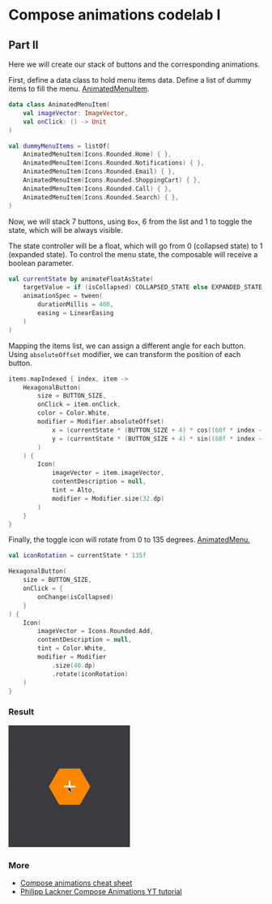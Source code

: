 # Compose animations codelab I

## Part II

Here we will create our stack of buttons and the corresponding animations.

First, define a data class to hold menu items data. Define a list of dummy items to fill the menu. [AnimatedMenuItem](app/src/main/java/dev/fabirt/composeanimationscodelab1/ui/model/AnimatedMenuItem.kt).

```kotlin
data class AnimatedMenuItem(
    val imageVector: ImageVector,
    val onClick: () -> Unit
)
```

```kotlin
val dummyMenuItems = listOf(
    AnimatedMenuItem(Icons.Rounded.Home) { },
    AnimatedMenuItem(Icons.Rounded.Notifications) { },
    AnimatedMenuItem(Icons.Rounded.Email) { },
    AnimatedMenuItem(Icons.Rounded.ShoppingCart) { },
    AnimatedMenuItem(Icons.Rounded.Call) { },
    AnimatedMenuItem(Icons.Rounded.Search) { },
)
```

Now, we will stack 7 buttons, using `Box`, 6 from the list and 1 to toggle the state, which will be always visible.

The state controller will be a float, which will go from 0 (collapsed state) to 1 (expanded state). To control the menu state,
the composable will receive a boolean parameter.

```kotlin
val currentState by animateFloatAsState(
    targetValue = if (isCollapsed) COLLAPSED_STATE else EXPANDED_STATE,
    animationSpec = tween(
        durationMillis = 400,
        easing = LinearEasing
    )
)
```

Mapping the items list, we can assign a different angle for each button. Using `absoluteOffset` modifier, we can transform
the position of each button.

```kotlin
items.mapIndexed { index, item ->
    HexagonalButton(
        size = BUTTON_SIZE,
        onClick = item.onClick,
        color = Color.White,
        modifier = Modifier.absoluteOffset(
            x = (currentState * (BUTTON_SIZE + 4) * cos((60f * index - 90).toRadians())).dp,
            y = (currentState * (BUTTON_SIZE + 4) * sin((60f * index - 90).toRadians())).dp
        )
    ) {
        Icon(
            imageVector = item.imageVector,
            contentDescription = null,
            tint = Alto,
            modifier = Modifier.size(32.dp)
        )
    }
}
```

Finally, the toggle icon will rotate from 0 to 135 degrees. [AnimatedMenu.](app/src/main/java/dev/fabirt/composeanimationscodelab1/ui/component/AnimatedMenu.kt)

```kotlin
val iconRotation = currentState * 135f
```

```kotlin
HexagonalButton(
    size = BUTTON_SIZE,
    onClick = {
        onChange(isCollapsed)
    }
) {
    Icon(
        imageVector = Icons.Rounded.Add,
        contentDescription = null,
        tint = Color.White,
        modifier = Modifier
            .size(40.dp)
            .rotate(iconRotation)
    )
}
```

### Result

<img
alt="Animated menu preview"
height="240"
src="docs/animated_menu.gif"
/>

### More

- [Compose animations cheat sheet](https://storage.googleapis.com/android-stories/compose/Compose_Animation_Cheat_Sheet.pdf)
- [Philipp Lackner Compose Animations YT tutorial](https://youtu.be/6ZZDPILtYlA)
